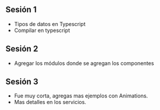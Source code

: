 ## Sesión 1
* Tipos de datos en Typescript
* Compilar en typescript

## Sesión 2
 * Agregar los módulos donde se agregan los componentes
 
## Sesión 3
 * Fue muy corta, agregas mas ejemplos con Animations. 
 * Mas detalles en los servicios.
